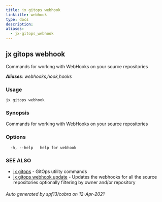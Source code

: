 ```yaml
---
title: jx gitops webhook
linktitle: webhook
type: docs
description: 
aliases:
  - jx-gitops_webhook
---
```


## jx gitops webhook

Commands for working with WebHooks on your source repositories

***Aliases**: webhooks,hook,hooks*

### Usage

```
jx gitops webhook
```

### Synopsis

Commands for working with WebHooks on your source repositories

### Options

```
  -h, --help   help for webhook
```

### SEE ALSO

* [jx gitops](..)	 - GitOps utility commands
* [jx gitops webhook update](jx-gitops_webhook_update)	 - Updates the webhooks for all the source repositories optionally filtering by owner and/or repository

###### Auto generated by spf13/cobra on 12-Apr-2021
